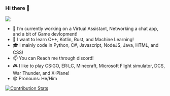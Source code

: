 ### Hi there 👋
![](https://komarev.com/ghpvc/?username=Jun3-dev&style=flat-square)
- 🔭 I’m currently working on a Virtual Assistant, Networking a chat app, and a bit of Game devlopment!
- 🌱 I want to learn C++, Kotlin, Rust, and Machine Learning!
- 🎓 I mainly code in Python, C#, Javascript, NodeJS, Java, HTML, and CSS!
- 📫 You can Reach me through discord!  
- 🎮 I like to play CS:GO, ER:LC, Minecraft, Microsoft Flight simulator, DCS, War Thunder, and X-Plane!
- 😎 Pronouns: He/Him


[![Contribution Stats](https://github-contribution-stats.vercel.app/api/?username=Jun3-dev)](https://github.com/LordDashMe/github-contribution-stats/)
